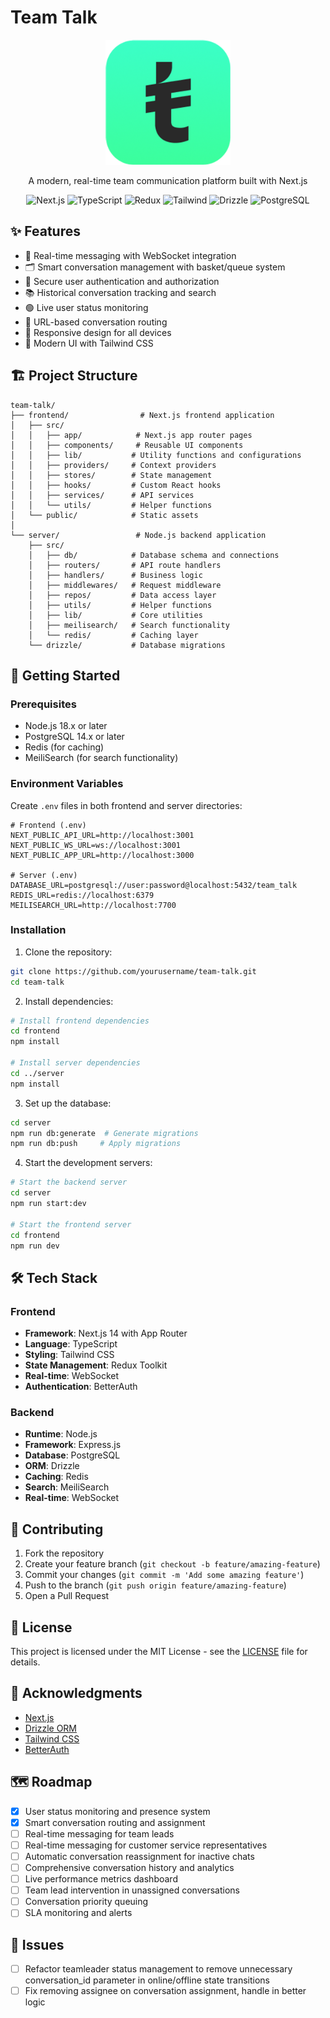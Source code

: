 # Team Talk

<div align="center">
  <img src="public/logo.png" alt="Team Talk Logo" width="200"/>
  
  <p>A modern, real-time team communication platform built with Next.js</p>

  <div>
    <img src="https://img.shields.io/badge/next.js-000000?style=for-the-badge&logo=nextdotjs&logoColor=white" alt="Next.js"/>
    <img src="https://img.shields.io/badge/TypeScript-007ACC?style=for-the-badge&logo=typescript&logoColor=white" alt="TypeScript"/>
    <img src="https://img.shields.io/badge/Redux-593D88?style=for-the-badge&logo=redux&logoColor=white" alt="Redux"/>
    <img src="https://img.shields.io/badge/Tailwind_CSS-38B2AC?style=for-the-badge&logo=tailwind-css&logoColor=white" alt="Tailwind"/>
    <img src="https://img.shields.io/badge/Drizzle-000000?style=for-the-badge&logo=drizzle&logoColor=white" alt="Drizzle"/>
    <img src="https://img.shields.io/badge/PostgreSQL-316192?style=for-the-badge&logo=postgresql&logoColor=white" alt="PostgreSQL"/>
  </div>
</div>

## ✨ Features

- 💬 Real-time messaging with WebSocket integration
- 🗂️ Smart conversation management with basket/queue system
- 🔐 Secure user authentication and authorization
- 📚 Historical conversation tracking and search
- 🟢 Live user status monitoring
- 🔗 URL-based conversation routing
- 📱 Responsive design for all devices
- 🎨 Modern UI with Tailwind CSS

## 🏗️ Project Structure

```
team-talk/
├── frontend/                # Next.js frontend application
│   ├── src/
│   │   ├── app/            # Next.js app router pages
│   │   ├── components/     # Reusable UI components
│   │   ├── lib/           # Utility functions and configurations
│   │   ├── providers/     # Context providers
│   │   ├── stores/        # State management
│   │   ├── hooks/         # Custom React hooks
│   │   ├── services/      # API services
│   │   └── utils/         # Helper functions
│   └── public/            # Static assets
│
└── server/                 # Node.js backend application
    ├── src/
    │   ├── db/            # Database schema and connections
    │   ├── routers/       # API route handlers
    │   ├── handlers/      # Business logic
    │   ├── middlewares/   # Request middleware
    │   ├── repos/         # Data access layer
    │   ├── utils/         # Helper functions
    │   ├── lib/           # Core utilities
    │   ├── meilisearch/   # Search functionality
    │   └── redis/         # Caching layer
    └── drizzle/           # Database migrations
```

## 🚀 Getting Started

### Prerequisites

- Node.js 18.x or later
- PostgreSQL 14.x or later
- Redis (for caching)
- MeiliSearch (for search functionality)

### Environment Variables

Create `.env` files in both frontend and server directories:

```env
# Frontend (.env)
NEXT_PUBLIC_API_URL=http://localhost:3001
NEXT_PUBLIC_WS_URL=ws://localhost:3001
NEXT_PUBLIC_APP_URL=http://localhost:3000

# Server (.env)
DATABASE_URL=postgresql://user:password@localhost:5432/team_talk
REDIS_URL=redis://localhost:6379
MEILISEARCH_URL=http://localhost:7700
```

### Installation

1. Clone the repository:

```bash
git clone https://github.com/yourusername/team-talk.git
cd team-talk
```

2. Install dependencies:

```bash
# Install frontend dependencies
cd frontend
npm install

# Install server dependencies
cd ../server
npm install
```

3. Set up the database:

```bash
cd server
npm run db:generate  # Generate migrations
npm run db:push     # Apply migrations
```

4. Start the development servers:

```bash
# Start the backend server
cd server
npm run start:dev

# Start the frontend server
cd frontend
npm run dev
```

## 🛠️ Tech Stack

### Frontend

- **Framework**: Next.js 14 with App Router
- **Language**: TypeScript
- **Styling**: Tailwind CSS
- **State Management**: Redux Toolkit
- **Real-time**: WebSocket
- **Authentication**: BetterAuth

### Backend

- **Runtime**: Node.js
- **Framework**: Express.js
- **Database**: PostgreSQL
- **ORM**: Drizzle
- **Caching**: Redis
- **Search**: MeiliSearch
- **Real-time**: WebSocket

## 🤝 Contributing

1. Fork the repository
2. Create your feature branch (`git checkout -b feature/amazing-feature`)
3. Commit your changes (`git commit -m 'Add some amazing feature'`)
4. Push to the branch (`git push origin feature/amazing-feature`)
5. Open a Pull Request

## 📄 License

This project is licensed under the MIT License - see the [LICENSE](LICENSE) file for details.

## 🙏 Acknowledgments

- [Next.js](https://nextjs.org/)
- [Drizzle ORM](https://orm.drizzle.team/)
- [Tailwind CSS](https://tailwindcss.com/)
- [BetterAuth](https://better-auth.com/)

## 🗺 Roadmap

- [x] User status monitoring and presence system
- [x] Smart conversation routing and assignment
- [ ] Real-time messaging for team leads
- [ ] Real-time messaging for customer service representatives
- [ ] Automatic conversation reassignment for inactive chats
- [ ] Comprehensive conversation history and analytics
- [ ] Live performance metrics dashboard
- [ ] Team lead intervention in unassigned conversations
- [ ] Conversation priority queuing
- [ ] SLA monitoring and alerts

## 🐛 Issues

- [ ] Refactor teamleader status management to remove unnecessary conversation_id parameter in online/offline state transitions
- [ ] Fix removing assignee on conversation assignment, handle in better logic
